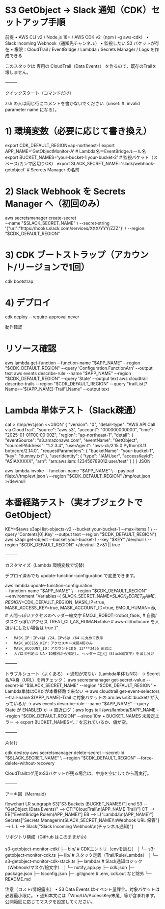 # S3 GetObject → Slack 通知（CDK）セットアップ手順

前提
	•	AWS CLI v2 / Node.js 18+ / AWS CDK v2（npm i -g aws-cdk）
	•	Slack Incoming Webhook（通知先チャンネル）
	•	監視したい S3 バケットが存在
	•	権限：CloudTrail / EventBridge / Lambda / Secrets Manager / Logs を作成できる

このスタックは 専用の CloudTrail（Data Events） を作るので、既存のTrailを壊しません。

⸻

クイックスタート（コマンドだけ）

zsh の人は同じ行にコメントを書かないでください（unset: #: invalid parameter name になる）。

# 1) 環境変数（必要に応じて書き換え）
export CDK_DEFAULT_REGION=ap-northeast-1
export APP_NAME='GetObjectMonitor-A'                  # Lambda名＝EventBridgeルール名
export BUCKET_NAMES='your-bucket-1 your-bucket-2'     # 監視バケット（スペース/カンマ区切りOK）
export SLACK_SECRET_NAME='slack/webhook-getobject'    # Secrets Manager の名前

# 2) Slack Webhook を Secrets Manager へ（初回のみ）
aws secretsmanager create-secret \
  --name "$SLACK_SECRET_NAME" \
  --secret-string '{"url":"https://hooks.slack.com/services/XXX/YYY/ZZZ"}' \
  --region "$CDK_DEFAULT_REGION"

# 3) CDK ブートストラップ（アカウント/リージョンで1回）
cdk bootstrap

# 4) デプロイ
cdk deploy --require-approval never

動作確認

# リソース確認
aws lambda get-function --function-name "$APP_NAME" --region "$CDK_DEFAULT_REGION" --query 'Configuration.FunctionArn' --output text
aws events describe-rule --name "$APP_NAME" --region "$CDK_DEFAULT_REGION" --query 'State' --output text
aws cloudtrail describe-trails --region "$CDK_DEFAULT_REGION" --query "trailList[?Name=='${APP_NAME}-Trail'].Name" --output text

# Lambda 単体テスト（Slack疎通）
cat > /tmp/evt.json <<'JSON'
{
  "version": "0",
  "detail-type": "AWS API Call via CloudTrail",
  "source": "aws.s3",
  "account": "000000000000",
  "time": "2025-01-01T00:00:00Z",
  "region": "ap-northeast-1",
  "detail": {
    "eventSource": "s3.amazonaws.com",
    "eventName": "GetObject",
    "sourceIPAddress": "1.2.3.4",
    "userAgent": "aws-cli/2.15.0 Python/3.11 botocore/2.14.0",
    "requestParameters": { "bucketName": "your-bucket-1", "key": "dummy.txt" },
    "userIdentity": { "type": "IAMUser", "accessKeyId": "ASIAXXXXX", "arn": "arn:aws:iam::123456789012:user/test" }
  }
}
JSON

aws lambda invoke --function-name "$APP_NAME" \
  --payload fileb:///tmp/evt.json \
  --region "$CDK_DEFAULT_REGION" /tmp/out.json >/dev/null

# 本番経路テスト（実オブジェクトでGetObject）
KEY=$(aws s3api list-objects-v2 --bucket your-bucket-1 --max-items 1 \
  --query 'Contents[0].Key' --output text --region "$CDK_DEFAULT_REGION")
aws s3api get-object --bucket your-bucket-1 --key "$KEY" /dev/null \
  --region "$CDK_DEFAULT_REGION" >/dev/null 2>&1 || true


⸻

カスタマイズ（Lambda 環境変数で切替）

デプロイ済みでも update-function-configuration で変更できます。

aws lambda update-function-configuration \
  --function-name "$APP_NAME" \
  --region "$CDK_DEFAULT_REGION" \
  --environment "Variables={
    SLACK_SECRET_NAME=$SLACK_SECRET_NAME,
    REGION=$CDK_DEFAULT_REGION,
    MASK_IP=true,
    MASK_ACCESS_KEY=true,
    MASK_ACCOUNT_ID=true,
    EMOJI_HUMAN=:inbox_tray:,      # 人間っぽいアクセスのヘッダー絵文字
    EMOJI_ROBOT=:robot_face:,      # 自動/タスクっぽいアクセス
    TREAT_CLI_AS_HUMAN=false       # aws-cli/botocore を人扱いにしたい場合は true
  }"

	•	MASK_IP：IPv4は /24、IPv6は /64 に丸めて表示
	•	MASK_ACCESS_KEY：アクセスキー末尾4桁のみ
	•	MASK_ACCOUNT_ID：アカウントIDを 12***3456 形式に
	•	人/ロボ判定は UA・ID種別から推定し、ヘッダーに👤/🤖（Slack絵文字）を出し分け

⸻

トラブルシュート（よくある）
	•	通知が来ない（Lambda単体もNG）
→ Secret名/中身（URL）を再チェック：
aws secretsmanager get-secret-value --secret-id "$SLACK_SECRET_NAME" --region "$CDK_DEFAULT_REGION"
	•	Lambda単体はOKだが本番経路で来ない
→ aws cloudtrail get-event-selectors --trail-name ${APP_NAME}-Trail に対象バケットの arn:aws:s3:::bucket/ が入っているか
→ aws events describe-rule --name "$APP_NAME" --query State が ENABLED か
→ 直近ログ：aws logs tail /aws/lambda/$APP_NAME --region "$CDK_DEFAULT_REGION" --since 10m
	•	BUCKET_NAMES 未設定エラー
→ export BUCKET_NAMES='...' を忘れているか、値が空。

⸻

片付け

cdk destroy
aws secretsmanager delete-secret --secret-id "$SLACK_SECRET_NAME" \
  --region "$CDK_DEFAULT_REGION" --force-delete-without-recovery

CloudTrailログ用のS3バケットが残る場合は、中身を空にしてから再実行。

⸻

アーキ図（Mermaid）

flowchart LR
  subgraph S3["S3 Buckets (BUCKET_NAMES)"]
  end
  S3 -- "GetObject (Data Events)" --> CT["CloudTrail\n(APP_NAME-Trail)"]
  CT --> EB["EventBridge Rule\n(APP_NAME)"]
  EB --> L["Lambda\n(APP_NAME)"]
  Secrets["Secrets Manager\n(SLACK_SECRET_NAME)\nWebhook URL 保管"] --> L
  L --> Slack["Slack Incoming Webhook\n(チャンネル通知)"]

リポジトリ構成（GitHub はこのままが👍）

s3-getobject-monitor-cdk/
├─ bin/                         # CDKエントリ（envを読む）
│   └─ s3-getobject-monitor-cdk.ts
├─ lib/                         # スタック定義（Trail/Rule/Lambda）
│   └─ s3-getobject-monitor-cdk-stack.ts
├─ lambda/                      # Slack通知ロジック（Webhook/マスク/絵文字）
│   └─ notify_app.py
├─ cdk.json
├─ package.json
├─ tsconfig.json
├─ .gitignore                   # .env, cdk.out など除外
└─ README.md

注意（コスト/情報露出）
	•	S3 Data Events はイベント量課金。対象バケットは必要最小限に。
	•	通知本文には「Who/UA/AccessKey末尾」等が含まれます。公開範囲に応じてマスクを設定してください。

